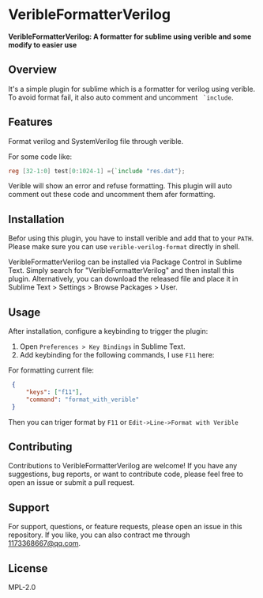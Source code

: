 # VeribleFormatterVerilog

**VeribleFormatterVerilog: A formatter for sublime using verible and some modify to easier use**

## Overview
It's a simple plugin for sublime which is a formatter for verilog using verible. To avoid format fail, it also auto comment and uncomment `` `include``.

## Features

Format verilog and SystemVerilog file through verible.

For some code like:

```verilog
reg [32-1:0] test[0:1024-1] ={`include "res.dat"};
```

Verible will show an error and refuse formatting. This plugin will auto comment out these code and uncomment them afer formatting.

## Installation

Befor using this plugin, you have to install verible and add that to your `PATH`. Please make sure you can use `verible-verilog-format` directly in shell.

VeribleFormatterVerilog can be installed via Package Control in Sublime Text. Simply search for "VeribleFormatterVerilog" and then install this plugin. Alternatively, you can download the released file and place it in Sublime Text > Settings > Browse Packages > User.

## Usage

After installation, configure a keybinding to trigger the plugin:
1. Open `Preferences > Key Bindings` in Sublime Text.
2. Add keybinding for the following commands, I use `F11` here:

For formatting current file:
```json
 {
     "keys": ["f11"],
     "command": "format_with_verible"
 }
```

Then you can triger format by `F11` or `Edit->Line->Format with Verible`

## Contributing

Contributions to VeribleFormatterVerilog are welcome! If you have any suggestions, bug reports, or want to contribute code, please feel free to open an issue or submit a pull request.

## Support

For support, questions, or feature requests, please open an issue in this repository.
If you like, you can also contract me through 1173368667@qq.com.

## License

MPL-2.0
